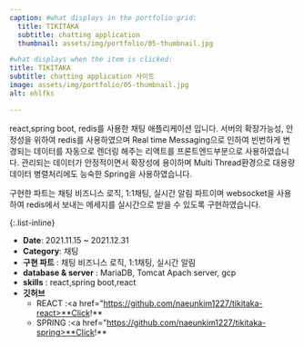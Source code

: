 ```yaml
---
caption: #what displays in the portfolio grid:
  title: TIKITAKA
  subtitle: chatting application
  thumbnail: assets/img/portfolio/05-thumbnail.jpg

#what displays when the item is clicked:
title: TIKITAKA
subtitle: chatting application 사이트
image: assets/img/portfolio/05-thumbnail.jpg
alt: ehlfks

---
```


react,spring boot, redis를 사용한 채팅 애플리케이션 입니다. 서버의 확장가능성, 안정성을 위하여 redis를 사용하였으며
Real time Messaging으로 인하여 빈번하게 변경되는 데이터를 자동으로 렌더링 해주는 리액트를 프론트엔드부분으로 사용하였습니다.
관리되는 데이터가 안정적이면서 확장성에 용이하며 Multi Thread환경으로 대용량 데이터 병렬처리에도 능숙한 Spring을 사용하였습니다.

구현한 파트는 채팅 비즈니스 로직, 1:1채팅, 실시간 알림 파트이며
websocket을 사용하여 redis에서 보내는 메세지를 실시간으로 받을 수 있도록 구현하였습니다.


{:.list-inline} 
- **Date**: 2021.11.15 ~ 2021.12.31
- **Category**: 채팅
- **구현 파트** : 채팅 비즈니스 로직, 1:1채팅, 실시간 알림
- **database & server** : MariaDB, Tomcat Apach server, gcp
- **skills** : react,spring boot,react
- **깃허브**
  + REACT :<a href="https://github.com/naeunkim1227/tikitaka-react>**Click!** </a> 
  + SPRING :<a href="https://github.com/naeunkim1227/tikitaka-spring>**Click!** </a>
